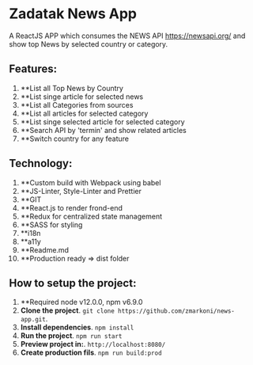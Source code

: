 # Zadatak News App

A ReactJS APP which consumes the NEWS API https://newsapi.org/ and show top News by selected country or category.

## Features:
1. **List all Top News by Country
2. **List singe article for selected news
3. **List all Categories from sources
4. **List all articles for selected category
5. **List singe selected article for selected category
6. **Search API by 'termin' and show related articles
7. **Switch country for any feature

## Technology:
1. **Custom build with Webpack using babel
2. **JS-Linter, Style-Linter and Prettier
3. **GIT
4. **React.js to render frond-end
5. **Redux for centralized state management
6. **SASS for styling
7. **i18n
8. **a11y
9. **Readme.md
10. **Production ready => dist folder

## How to setup the project:
1. **Required node v12.0.0, npm v6.9.0 
2. **Clone the project**. `git clone https://github.com/zmarkoni/news-app.git`.
3. **Install dependencies**. `npm install`
4. **Run the project**. `npm run start`
4. **Preview project in:**. `http://localhost:8080/`
5. **Create production fils**. `npm run build:prod`